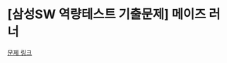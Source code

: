 # [삼성SW 역량테스트 기출문제] 메이즈 러너

[문제 링크](https://www.codetree.ai/training-field/frequent-problems/problems/maze-runner/description?page=1&pageSize=20)
